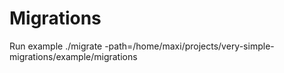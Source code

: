 # Migrations

Run example ./migrate -path=/home/maxi/projects/very-simple-migrations/example/migrations